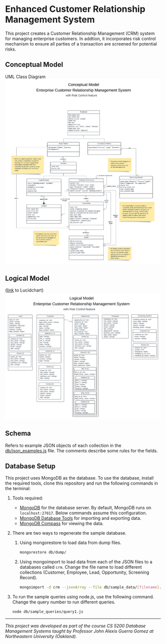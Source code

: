 # Enhanced Customer Relationship Management System

This project creates a Customer Relationship Management (CRM) system for managing enterprise customers. In addtion, it incorporates risk control mechanism to ensure all parties of a transaction are screened for potential risks.

<!-- The system is built using Node.js and Express.js, and uses [database name] as the database. -->

## Conceptual Model

UML Class Diagram
![UML Class Diagram](diagrams/uml.png)

## Logical Model

([link](https://lucid.app/lucidchart/2da1e4e2-e400-4acb-af34-0afa0a122638/edit?view_items=JWWowJgIFUbH&invitationId=inv_f5a92ee0-36d3-4dac-9cdf-52bdf0759fc8) to Lucidchart)
![Logical Model Diagram](diagrams/logical_model.png)

## Schema

Refers to example JSON objects of each collection in the [db/json_examples.js](db/json_examples.js) file. The comments describe some rules for the fields.

## Database Setup

This project uses MongoDB as the database. To use the database, install the required tools, clone this repository and run the following commands in the terminal:

1. Tools required:

   - [MongoDB](https://www.mongodb.com/try/download/community) for the database server. By default, MongoDB runs on `localhost:27017`. Below commands assume this configuration.
   - [MongoDB Database Tools](https://www.mongodb.com/try/download/database-tools) for importing and exporting data.
   - [MongoDB Compass](https://www.mongodb.com/try/download/compass) for viewing the data.

2. There are two ways to regenerate the sample database.

   1. Using mongorestore to load data from dump files.

      ```bash
      mongorestore db/dump/
      ```

   2. Using mongoimport to load data from each of the JSON files to a databases called `crm`. Change the file name to load different collections (Customer, Employee, Lead, Opportunity, Screening Record).

      ```bash
      mongoimport -d crm --jsonArray --file db/sample_data/[filename].json
      ```

3. To run the sample queries using node.js, use the following command. Change the query number to run different queries.

   ```bash
   node db/sample_queries/query1.js
   ```

<!-- ## Web Application

The web application implements the Employee and Customer tables. It is built using Node.js and Express.js. To run the web application, clone this repository, navigate to the webapp directory, and run the following commands in the terminal:

1. Install the required packages:

   ```bash
   npm install
   ```

2. Start the server:

   ```bash
   npm start
   ```

3. Go to http://localhost:3000 in your browser to view the web application. -->

---

_This project was developed as part of the course CS 5200 Database Management Systems taught by Professor John Alexis Guerra Gomez at Northeastern University (Oakland)._
